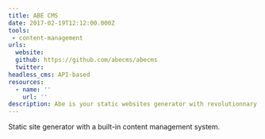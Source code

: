 ```yaml
---
title: ABE CMS
date: 2017-02-19T12:12:00.000Z
tools:
 - content-management
urls:
  website:
  github: https://github.com/abecms/abecms
  twitter:
headless_cms: API-based
resources:
  - name: ''
    url: ''
description: Abe is your static websites generator with revolutionnary self-descriptive templates
---
```

Static site generator with a built-in content management system.
